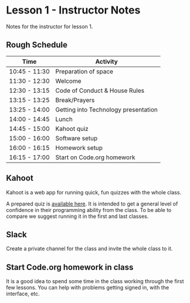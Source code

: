 # Lesson 1 - Instructor Notes

Notes for the instructor for lesson 1.

## Rough Schedule

| Time | Activity |
|------|----------|
| 10:45 - 11:30 | Preparation of space |
| 11:30 - 12:30 | Welcome |
| 12:30 - 13:15 | Code of Conduct & House Rules |
| 13:15 - 13:25 | Break/Prayers |
| 13:25 - 14:00 | Getting into Technology presentation |
| 14:00 - 14:45 | Lunch |
| 14:45 - 15:00 | Kahoot quiz |
| 15:00 - 16:00 | Software setup |
| 16:00 - 16:15 | Homework setup |
| 16:15 - 17:00 | Start on Code.org homework |

## Kahoot

Kahoot is a web app for running quick, fun quizzes with the whole class.

A prepared quiz is [available here](https://play.kahoot.it/v2/?quizId=62bd599b-af55-41c3-b335-c28c9060c023). It is intended to get a general level of confidence in their programming ability from the class. To be able to compare we suggest running it in the first and last classes.

## Slack

Create a private channel for the class and invite the whole class to it.

## Start Code.org homework in class

It is a good idea to spend some time in the class working through the first few lessons. You can help with problems getting signed in, with the interface, etc.

